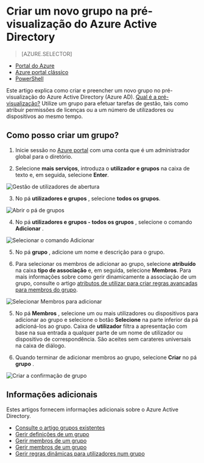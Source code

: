 <properties
    pageTitle="Criar um novo grupo na pré-visualização do Azure Active Directory | Microsoft Azure"
    description="Como criar um grupo no Azure Active Directory e adicionar utilizadores (membros) ao grupo"
    services="active-directory"
    documentationCenter=""
    authors="curtand"
    manager="femila"
    editor=""/>

<tags
    ms.service="active-directory"
    ms.workload="identity"
    ms.tgt_pltfrm="na"
    ms.devlang="na"
    ms.topic="article"
    ms.date="10/17/2016"
    ms.author="curtand"/>


# <a name="create-a-new-group-in-azure-active-directory-preview"></a>Criar um novo grupo na pré-visualização do Azure Active Directory

> [AZURE.SELECTOR]
- [Portal do Azure](active-directory-groups-create-azure-portal.md)
- [Azure portal clássico](active-directory-accessmanagement-manage-groups.md)
- [PowerShell](active-directory-accessmanagement-groups-settings-v2-cmdlets.md)

Este artigo explica como criar e preencher um novo grupo no pré-visualização do Azure Active Directory (Azure AD). [Qual é a pré-visualização?](active-directory-preview-explainer.md) Utilize um grupo para efetuar tarefas de gestão, tais como atribuir permissões de licenças ou a um número de utilizadores ou dispositivos ao mesmo tempo.

## <a name="how-do-i-create-a-group"></a>Como posso criar um grupo?

1. Inicie sessão no [Azure portal](https://portal.azure.com) com uma conta que é um administrador global para o diretório.

2. Selecione **mais serviços**, introduza o **utilizador e grupos** na caixa de texto e, em seguida, selecione **Enter**.

  ![Gestão de utilizadores de abertura](./media/active-directory-groups-create-azure-portal/search-user-management.png)

3. No pá **utilizadores e grupos** , selecione **todos os grupos**.

  ![Abrir o pá de grupos](./media/active-directory-groups-create-azure-portal/view-groups-blade.png)

4. No pá **utilizadores e grupos - todos os grupos** , selecione o comando **Adicionar** .

  ![Selecionar o comando Adicionar](./media/active-directory-groups-create-azure-portal/add-group-command.png)

5. No pá **grupo** , adicione um nome e descrição para o grupo.

6. Para selecionar os membros de adicionar ao grupo, selecione **atribuído** na caixa **tipo de associação** e, em seguida, selecione **Membros**. Para mais informações sobre como gerir dinamicamente a associação de um grupo, consulte o artigo [atributos de utilizar para criar regras avançadas para membros do grupo](active-directory-groups-dynamic-membership-azure-portal.md).

  ![Selecionar Membros para adicionar](./media/active-directory-groups-create-azure-portal/select-members.png)

5. No pá **Membros** , selecione um ou mais utilizadores ou dispositivos para adicionar ao grupo e selecione o botão **Selecione** na parte inferior da pá adicioná-los ao grupo. Caixa de **utilizador** filtra a apresentação com base na sua entrada a qualquer parte de um nome de utilizador ou dispositivo de correspondência. São aceites sem carateres universais na caixa de diálogo.

6. Quando terminar de adicionar membros ao grupo, selecione **Criar** no pá **grupo** .    

  ![Criar a confirmação de grupo](./media/active-directory-groups-create-azure-portal/create-group-confirmation.png)




## <a name="additional-information"></a>Informações adicionais

Estes artigos fornecem informações adicionais sobre o Azure Active Directory.

* [Consulte o artigo grupos existentes](active-directory-groups-view-azure-portal.md)
* [Gerir definições de um grupo](active-directory-groups-settings-azure-portal.md)
* [Gerir membros de um grupo](active-directory-groups-members-azure-portal.md)
* [Gerir membros de um grupo](active-directory-groups-membership-azure-portal.md)
* [Gerir regras dinâmicas para utilizadores num grupo](active-directory-groups-dynamic-membership-azure-portal.md)
